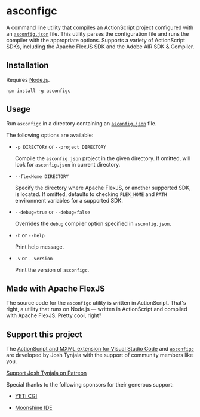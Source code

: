 # asconfigc

A command line utility that compiles an ActionScript project configured with an [`asconfig.json`](https://github.com/BowlerHatLLC/vscode-nextgenas/wiki/asconfig.json) file. This utility parses the configuration file and runs the compiler with the appropriate options. Supports a variety of ActionScript SDKs, including the Apache FlexJS SDK and the Adobe AIR SDK & Compiler.

## Installation

Requires [Node.js](https://nodejs.org/).

```
npm install -g asconfigc
```

## Usage

Run `asconfigc` in a directory containing an [`asconfig.json`](https://github.com/BowlerHatLLC/vscode-nextgenas/wiki/asconfig.json) file.

The following options are available:

* `-p DIRECTORY` or `--project DIRECTORY`

	Compile the `asconfig.json` project in the given directory. If omitted, will look for `asconfig.json` in current directory.

* `--flexHome DIRECTORY`

	Specify the directory where Apache FlexJS, or another supported SDK, is located. If omitted, defaults to checking `FLEX_HOME` and `PATH` environment variables for a supported SDK.

* `--debug=true` or `--debug=false`

	Overrides the `debug` compiler option specified in `asconfig.json`.

* `-h` or `--help`

	Print help message.

* `-v` or `--version`

	Print the version of `asconfigc`.

## Made with Apache FlexJS

The source code for the `asconfigc` utility is written in ActionScript. That's right, a utility that runs on Node.js — written in ActionScript and compiled with Apache FlexJS. Pretty cool, right?

## Support this project

The [ActionScript and MXML extension for Visual Studio Code](https://marketplace.visualstudio.com/items?itemName=bowlerhatllc.vscode-nextgenas) and [`asconfigc`](https://www.npmjs.com/package/asconfigc) are developed by Josh Tynjala with the support of community members like you.

[Support Josh Tynjala on Patreon](http://patreon.com/josht)

Special thanks to the following sponsors for their generous support:

* [YETi CGI](http://yeticgi.com/)

* [Moonshine IDE](http://moonshine-ide.com/)